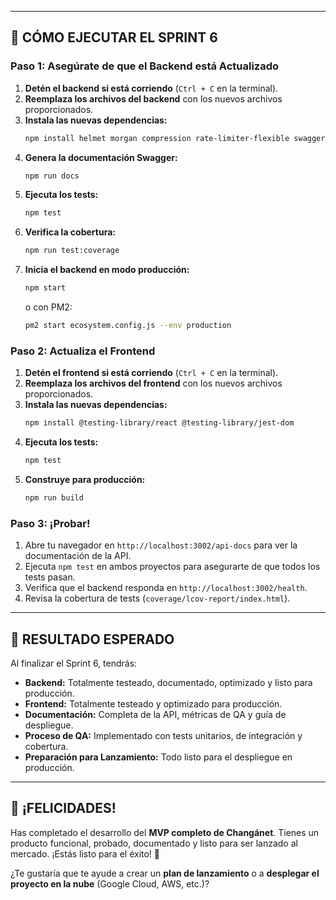 
---

## 🚀 **CÓMO EJECUTAR EL SPRINT 6**

### **Paso 1: Asegúrate de que el Backend está Actualizado**

1.  **Detén el backend si está corriendo** (`Ctrl + C` en la terminal).
2.  **Reemplaza los archivos del backend** con los nuevos archivos proporcionados.
3.  **Instala las nuevas dependencias:**
    ```bash
    npm install helmet morgan compression rate-limiter-flexible swagger-jsdoc swagger-ui-express jest supertest eslint prettier @types/jest @types/supertest rimraf
    ```
4.  **Genera la documentación Swagger:**
    ```bash
    npm run docs
    ```
5.  **Ejecuta los tests:**
    ```bash
    npm test
    ```
6.  **Verifica la cobertura:**
    ```bash
    npm run test:coverage
    ```
7.  **Inicia el backend en modo producción:**
    ```bash
    npm start
    ```
    o con PM2:
    ```bash
    pm2 start ecosystem.config.js --env production
    ```

### **Paso 2: Actualiza el Frontend**

1.  **Detén el frontend si está corriendo** (`Ctrl + C` en la terminal).
2.  **Reemplaza los archivos del frontend** con los nuevos archivos proporcionados.
3.  **Instala las nuevas dependencias:**
    ```bash
    npm install @testing-library/react @testing-library/jest-dom
    ```
4.  **Ejecuta los tests:**
    ```bash
    npm test
    ```
5.  **Construye para producción:**
    ```bash
    npm run build
    ```

### **Paso 3: ¡Probar!**

1.  Abre tu navegador en `http://localhost:3002/api-docs` para ver la documentación de la API.
2.  Ejecuta `npm test` en ambos proyectos para asegurarte de que todos los tests pasan.
3.  Verifica que el backend responda en `http://localhost:3002/health`.
4.  Revisa la cobertura de tests (`coverage/lcov-report/index.html`).

---

## 🎯 **RESULTADO ESPERADO**

Al finalizar el Sprint 6, tendrás:

*   **Backend:** Totalmente testeado, documentado, optimizado y listo para producción.
*   **Frontend:** Totalmente testeado y optimizado para producción.
*   **Documentación:** Completa de la API, métricas de QA y guía de despliegue.
*   **Proceso de QA:** Implementado con tests unitarios, de integración y cobertura.
*   **Preparación para Lanzamiento:** Todo listo para el despliegue en producción.

---

## 🚀 **¡FELICIDADES!**

Has completado el desarrollo del **MVP completo de Changánet**. Tienes un producto funcional, probado, documentado y listo para ser lanzado al mercado. ¡Estás listo para el éxito! 🎉

¿Te gustaría que te ayude a crear un **plan de lanzamiento** o a **desplegar el proyecto en la nube** (Google Cloud, AWS, etc.)?